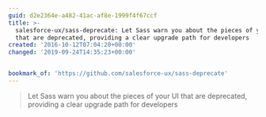 ```yaml
---
guid: d2e2364e-a482-41ac-af8e-1999f4f67ccf
title: >-
  salesforce-ux/sass-deprecate: Let Sass warn you about the pieces of your UI
  that are deprecated, providing a clear upgrade path for developers
created: '2016-10-12T07:04:20+00:00'
changed: '2019-09-24T14:35:23+00:00'


bookmark_of: 'https://github.com/salesforce-ux/sass-deprecate'
---
```



<blockquote>Let Sass warn you about the pieces of your UI that are deprecated, providing a clear upgrade path for developers</blockquote>
